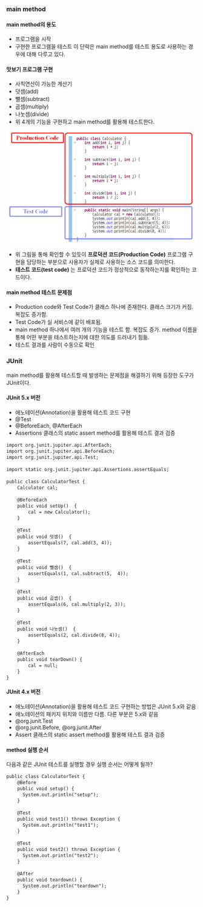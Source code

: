 ### main method

#### main method의 용도
- 프로그램을 시작
- 구현한 프로그램을 테스트
이 단락은 main method를 테스트 용도로 사용하는 경우에 대해 다루고 있다.

#### 맛보기 프로그램 구현
- 사칙연산이 가능한 계산기
 - 덧셈(add)
 - 뺄셈(subtract)
 - 곱셈(multiply)
 - 나눗셈(divide)
- 위 4개의 기능을 구현하고 main method를 활용해 테스트한다.

![main_test](./image/main_test.png)


- 위 그림을 통해 확인할 수 있듯이 **프로덕션 코드(Production Code)** 프로그램 구현을 담당하는 부분으로 사용자가 실제로 사용하는 소스 코드를 의미한다.
- **테스트 코드(test code)** 는 프로덕션 코드가 정상적으로 동작하는지를 확인하는 코드이다.

#### main method 테스트 문제점
- Production code와 Test Code가 클래스 하나에 존재한다. 클래스 크기가 커짐. 복잡도 증가함.
- Test Code가 실 서비스에 같이 배포됨.
- main method 하나에서 여러 개의 기능을 테스트 함. 복잡도 증가.
method 이름을 통해 어떤 부분을 테스트하는지에 대한 의도를 드러내기 힘듦.
- 테스트 결과를 사람이 수동으로 확인

### JUnit
main method를 활용해 테스트할 때 발생하는 문제점을 해결하기 위해 등장한 도구가 JUnit이다.

#### JUnit 5.x 버전
- 애노테이션(Annotation)을 활용해 테스트 코드 구현
 - @Test
 - @BeforeEach, @AfterEach
 - Assertions 클래스의 static assert method를 활용해 테스트 결과 검증

```
import org.junit.jupiter.api.AfterEach;
import org.junit.jupiter.api.BeforeEach;
import org.junit.jupiter.api.Test;

import static org.junit.jupiter.api.Assertions.assertEquals;

public class CalculatorTest {
    Calculator cal;

    @BeforeEach
    public void setUp()  {
        cal = new Calculator();
    }

    @Test
    public void 덧셈()  {
        assertEquals(7, cal.add(3, 4));
    }

    @Test
    public void 뺄셈()  {
        assertEquals(1, cal.subtract(5,  4));
    }

    @Test
    public void 곱셉()  {
        assertEquals(6, cal.multiply(2, 3));
    }

    @Test
    public void 나눗셈()  {
        assertEquals(2, cal.divide(8, 4));
    }

    @AfterEach
    public void tearDown() {
        cal = null;
    }
}

```

#### JUnit 4.x 버전
- 애노테이션(Annotation)을 활용해 테스트 코드 구현하는 방법은 JUnit 5.x와 같음
- 애노테이션의 패키지 위치와 이름만 다름. 다른 부분은 5.x와 같음
 - @org.junit.Test
 - @org.junit.Before, @org.junit.After
 - Assert 클래스의 static assert method를 활용해 테스트 결과 검증
#### method 실행 순서
다음과 같은 JUnit 테스트를 실행할 경우 실행 순서는 어떻게 될까?

```
public class CalculatorTest {
    @Before
    public void setup() {
      System.out.println("setup");
    }
    
    @Test
    public void test1() throws Exception {
      System.out.println("test1");		
    }
    
    @Test
    public void test2() throws Exception {
      System.out.println("test2");		
    }
    
    @After
    public void teardown() {
      System.out.println("teardown");		
    }
}

```